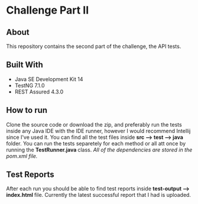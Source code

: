 # Challenge Part II

## About 
This repository contains the second part of the challenge, the API tests. 

## Built With
- Java SE Development Kit 14
- TestNG 7.1.0
- REST Assured 4.3.0

## How to run 
Clone the source code or download the zip, and preferably run the tests inside any Java IDE with the IDE runner, however I would recommend Intellij since I've used it.
You can find all the test files inside <strong> src --> test --> java </strong> folder. You can run the tests separetely for each method or all att once by running the <strong> TestRunner.java </strong> class. <i> All of the dependencies are stored in the pom.xml file. </i>

## Test Reports
After each run you should be able to find test reports inside <strong> test-output --> index.html </strong> file. Currently the latest successful report that I had is uploaded.
